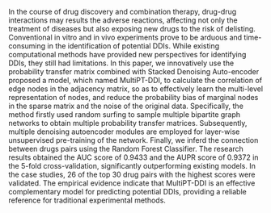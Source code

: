In the course of drug discovery and combination therapy, drug-drug interactions may results the adverse reactions, affecting not only the treatment of diseases but also exposing new drugs to the risk of delisting. Conventional in vitro and in vivo experiments prove to be arduous and time-consuming in the identification of potential DDIs. While existing computational methods have provided new perspectives for identifying DDIs, they still had limitations. In this paper, we innovatively use the probability transfer matrix combined with Stacked Denoising Auto-encoder proposed a model, which named MultiPT-DDI, to calculate the correlation of edge nodes in the adjacency matrix, so as to effectively learn the multi-level representation of nodes, and reduce the probability bias of marginal nodes in the sparse matrix and the noise of the original data. Specifically, the method firstly used random surfing to sample multiple bipartite graph networks to obtain multiple probability transfer matrices. Subsequently, multiple denoising autoencoder modules are employed for layer-wise unsupervised pre-training of the network. Finally, we inferd the connection between drugs pairs using the Random Forest Classifier. The research results obtained the AUC score of 0.9433 and the AUPR score of 0.9372 in the 5-fold cross-validation, significantly outperforming existing models. In the case studies, 26 of the top 30 drug pairs with the highest scores were validated. The empirical evidence indicate that MultiPT-DDI is an effective complementary model for predicting potential DDIs, providing a reliable reference for traditional experimental methods.
